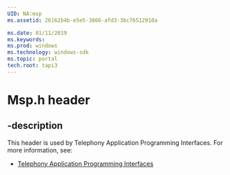 ```yaml
---
UID: NA:msp
ms.assetid: 26162b4b-e5e5-3866-afd3-3bc76512910a

ms.date: 01/11/2019
ms.keywords: 
ms.prod: windows
ms.technology: windows-sdk
ms.topic: portal
tech.root: tapi3
---
```


# Msp.h header


## -description


This header is used by Telephony Application Programming Interfaces. For more information, see:

- [Telephony Application Programming Interfaces](../_tapi3/index.md)


